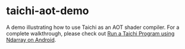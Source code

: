 # taichi-aot-demo

A demo illustrating how to use Taichi as an AOT shader compiler. For a complete walkthrough, please check out [Run a Taichi Program using Ndarray on Android](https://docs.taichi.graphics/lang/articles/tutorials/ndarray_android).
